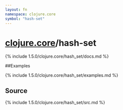 ```yaml
---
layout: fn
namespace: clojure.core
symbol: "hash-set"
---
```


# [clojure.core](../)/hash-set

{% include 1.5.0/clojure.core/hash_set/docs.md %}

##Examples

{% include 1.5.0/clojure.core/hash_set/examples.md %}
## Source
{% include 1.5.0/clojure.core/hash_set/src.md %}

